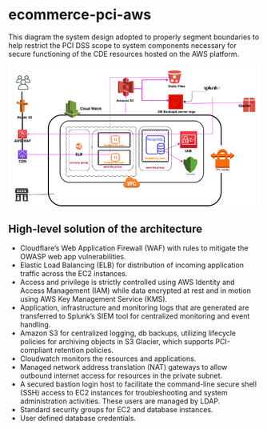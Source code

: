 # ecommerce-pci-aws

This diagram the system design adopted to properly segment boundaries to help restrict the PCI DSS scope to system components necessary for secure functioning of the CDE resources hosted on the AWS platform. 

![design](/images/sys_design.png)

## High-level solution of the architecture
* Cloudflare’s Web Application Firewall (WAF) with rules to mitigate the OWASP web app vulnerabilities.
* Elastic Load Balancing (ELB) for distribution of incoming application traffic across the EC2 instances.
* Access and privilege is strictly controlled using AWS Identity and Access Management (IAM) while data encrypted at rest and in motion using AWS Key Management Service (KMS).
* Application, infrastructure and monitoring logs that are generated are transferred to Splunk’s SIEM tool for centralized monitoring and event handling. 
* Amazon S3 for centralized logging, db backups, utilizing lifecycle policies for archiving objects in S3 Glacier, which supports PCI-compliant retention policies.
* Cloudwatch monitors the resources and applications. 
* Managed network address translation (NAT) gateways to allow outbound internet access for resources in the private subnet.
* A secured bastion login host to facilitate the command-line secure shell (SSH) access to EC2 instances for troubleshooting and system administration activities. These users are managed by LDAP.
* Standard security groups for EC2 and database instances.
* User defined database credentials.
